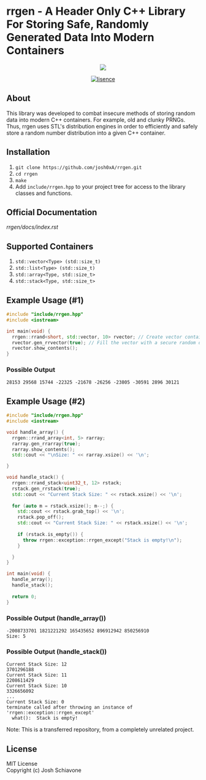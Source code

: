 # rrgen - A Header Only C++ Library For Storing Safe, Randomly Generated Data Into Modern Containers 
<p align="center">
    <img src="https://raw.githubusercontent.com/josh0xA/rrgen/master/docs/rrgen_logo.png"/></a>
</p>
<p align="center">
    <a href="https://lbesson.mit-license.org/" target="_blank"><img src="https://img.shields.io/badge/License-MIT-blue.svg" alt="lisence" /></a>
</p>

## About
This library was developed to combat insecure methods of storing random data into modern C++ containers. For example, old and clunky PRNGs. Thus, rrgen uses STL's distribution engines in order to efficiently and safely store a random number distribution into a given C++ container. 

## Installation
1) ``git clone https://github.com/josh0xA/rrgen.git`` <br/>
2) ``cd rrgen``<br/>
3) ``make``<br/>
4) Add ``include/rrgen.hpp`` to your project tree for access to the library classes and functions.<br/>

## Official Documentation
*rrgen/docs/index.rst*

## Supported Containers
1) ``std::vector<Type> (std::size_t)``<br/>
2) ``std::list<Type> (std::size_t)``<br/>
3) ``std::array<Type, std::size_t>``<br/>
4) ``std::stack<Type, std::size_t>``<br/>

## Example Usage (#1)
```cpp
#include "include/rrgen.hpp"
#include <iostream>

int main(void) {
  rrgen::rrand<short, std::vector, 10> rvector; // Create vector container (size=10) containing integers
  rvector.gen_rrvector(true); // Fill the vector with a secure random distribution of integers
  rvector.show_contents();
}

```
### Possible Output
```
28153 29568 15744 -22325 -21678 -26256 -23805 -30591 2896 30121
```
## Example Usage (#2)
```cpp
#include "include/rrgen.hpp"
#include <iostream>

void handle_array() {
  rrgen::rrand_array<int, 5> rarray;
  rarray.gen_rrarray(true);
  rarray.show_contents();
  std::cout << "\nSize: " << rarray.xsize() << '\n';

}

void handle_stack() {
  rrgen::rrand_stack<uint32_t, 12> rstack; 
  rstack.gen_rrstack(true); 
  std::cout << "Current Stack Size: " << rstack.xsize() << '\n';
  
  for (auto m = rstack.xsize(); m--;) {
    std::cout << rstack.grab_top() << '\n';
    rstack.pop_off();
    std::cout << "Current Stack Size: " << rstack.xsize() << '\n';
    
    if (rstack.is_empty()) {
      throw rrgen::exception::rrgen_except("Stack is empty!\n");
    }

  }
}

int main(void) {
  handle_array();
  handle_stack();
   
  return 0;
}
```

### Possible Output (handle_array())
```
-2008733701 1821221292 165435652 896912942 850256910 
Size: 5
```
### Possible Output (handle_stack())
```
Current Stack Size: 12
3701296188
Current Stack Size: 11
2208611429
Current Stack Size: 10
3326656092
...
Current Stack Size: 0
terminate called after throwing an instance of 'rrgen::exception::rrgen_except'
  what():  Stack is empty!

```

Note: This is a transferred repository, from a completely unrelated project. 

## License 
MIT License <br/>
Copyright (c) Josh Schiavone 
